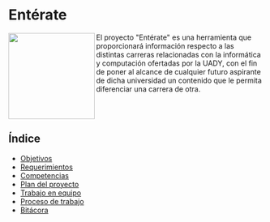 # Entérate
<img src="https://github.com/WilderTurriza/f/blob/main/Documentos/ENT%C3%89RATE%20(1).png" width="170" height="170"  align="left"/>

<p style=”text-align: justify;”> El proyecto "Entérate" es una herramienta que proporcionará información respecto a las distintas carreras relacionadas con la informática y computación ofertadas por la UADY, con el fin de poner al alcance de cualquier futuro aspirante de dicha universidad un contenido que le permita diferenciar una carrera de otra.</p>

<Br></Br>
## Índice
  - [Objetivos](https://github.com/WilderTurriza/f/blob/main/Documentos/Objetivos.md)
  - [Requerimientos](https://github.com/WilderTurriza/f/blob/main/Documentos/Requerimientos.md)
  - [Competencias](https://github.com/WilderTurriza/f/blob/main/Documentos/Competencias.md)
  - [Plan del proyecto](https://github.com/WilderTurriza/f/blob/main/Documentos/Plan%20del%20proyecto.md)
  - [Trabajo en equipo](https://github.com/WilderTurriza/f/blob/main/Documentos/Trabajo%20en%20equipo.md)
  - [Proceso de trabajo](https://github.com/WilderTurriza/f/blob/main/Documentos/Proceso%20de%20trabajo.md)
  - [Bitácora](https://github.com/WilderTurriza/f/blob/main/Documentos/Bit%C3%A1cora.md)
